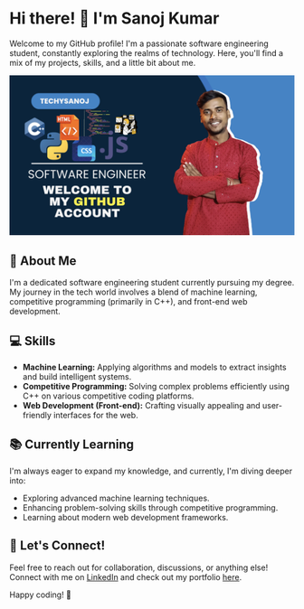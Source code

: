 # Hi there! 👋 I'm Sanoj Kumar

Welcome to my GitHub profile! I'm a passionate software engineering student, constantly exploring the realms of technology. Here, you'll find a mix of my projects, skills, and a little bit about me.

<div align="center">
  <img src="check-my-profile.png" alt="Profile Image"/>
</div>

## 🚀 About Me

I'm a dedicated software engineering student currently pursuing my degree. My journey in the tech world involves a blend of machine learning, competitive programming (primarily in C++), and front-end web development.

## 💻 Skills

- **Machine Learning:** Applying algorithms and models to extract insights and build intelligent systems.
- **Competitive Programming:** Solving complex problems efficiently using C++ on various competitive coding platforms.
- **Web Development (Front-end):** Crafting visually appealing and user-friendly interfaces for the web.

## 📚 Currently Learning

I'm always eager to expand my knowledge, and currently, I'm diving deeper into:

- Exploring advanced machine learning techniques.
- Enhancing problem-solving skills through competitive programming.
- Learning about modern web development frameworks.

## 🤝 Let's Connect!

Feel free to reach out for collaboration, discussions, or anything else! Connect with me on [LinkedIn](https://www.linkedin.com/in/techysanoj/) and check out my portfolio [here](https://personal-portfolio-web-five.vercel.app/).

Happy coding! 🚀

